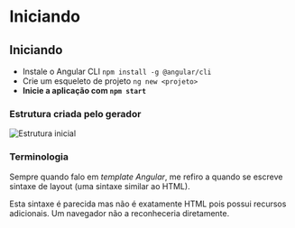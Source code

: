 # Iniciando

## Iniciando

* Instale o Angular CLI `npm install -g @angular/cli`
* Crie um esqueleto de projeto `ng new <projeto>`
* **Inicie a aplicação com `npm start`**

### Estrutura criada pelo gerador

![Estrutura inicial](https://dev-to-uploads.s3.amazonaws.com/i/l5vkupd2evr42lmumb83.PNG)

### Terminologia

Sempre quando falo em _template Angular_, me refiro a quando se escreve sintaxe de layout \(uma sintaxe similar ao HTML\).

Esta sintaxe é parecida mas não é exatamente HTML pois possui recursos adicionais. Um navegador não a reconheceria diretamente.

